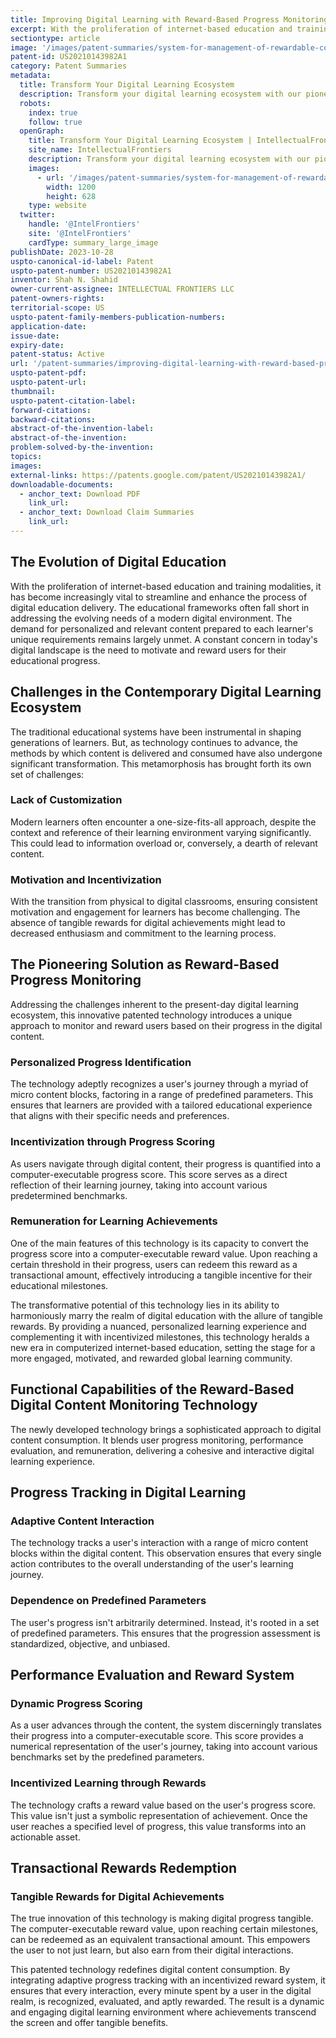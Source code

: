 ```yaml
---
title: Improving Digital Learning with Reward-Based Progress Monitoring
excerpt: With the proliferation of internet-based education and training modalities, it has become increasingly vital to streamline and enhance the process of digital education delivery.
sectiontype: article
image: '/images/patent-summaries/system-for-management-of-rewardable-computer-controlled-content-blocks-delivery-and-consumption-us20210143982a1.webp'
patent-id: US20210143982A1
category: Patent Summaries
metadata:
  title: Transform Your Digital Learning Ecosystem
  description: Transform your digital learning ecosystem with our pioneering approach, focusing on personalization and rewarding progress
  robots:
    index: true
    follow: true
  openGraph:
    title: Transform Your Digital Learning Ecosystem | IntellectualFrontiers
    site_name: IntellectualFrontiers
    description: Transform your digital learning ecosystem with our pioneering approach, focusing on personalization and rewarding progress
    images:
      - url: '/images/patent-summaries/system-for-management-of-rewardable-computer-controlled-content-blocks-delivery-and-consumption-us20210143982a1.webp'
        width: 1200
        height: 628
    type: website
  twitter:
    handle: '@IntelFrontiers'
    site: '@IntelFrontiers'
    cardType: summary_large_image
publishDate: 2023-10-28
uspto-canonical-id-label: Patent
uspto-patent-number: US20210143982A1
inventor: Shah N. Shahid
owner-current-assignee: INTELLECTUAL FRONTIERS LLC
patent-owners-rights:
territorial-scope: US
uspto-patent-family-members-publication-numbers:
application-date:
issue-date:
expiry-date:
patent-status: Active
url: '/patent-summaries/improving-digital-learning-with-reward-based-progress-monitoring'
uspto-patent-pdf:
uspto-patent-url:
thumbnail:
uspto-patent-citation-label:
forward-citations:
backward-citations:
abstract-of-the-invention-label:
abstract-of-the-invention:
problem-solved-by-the-invention:
topics:
images:
external-links: https://patents.google.com/patent/US20210143982A1/
downloadable-documents:
  - anchor_text: Download PDF
    link_url:
  - anchor_text: Download Claim Summaries
    link_url:
---
```


## The Evolution of Digital Education

With the proliferation of internet-based education and training modalities, it has become increasingly vital to streamline and enhance the process of digital education delivery. The educational frameworks often fall short in addressing the evolving needs of a modern digital environment. The demand for personalized and relevant content prepared to each learner's unique requirements remains largely unmet. A constant concern in today's digital landscape is the need to motivate and reward users for their educational progress.

## Challenges in the Contemporary Digital Learning Ecosystem

The traditional educational systems have been instrumental in shaping generations of learners. But, as technology continues to advance, the methods by which content is delivered and consumed have also undergone significant transformation. This metamorphosis has brought forth its own set of challenges:

### Lack of Customization

Modern learners often encounter a one-size-fits-all approach, despite the context and reference of their learning environment varying significantly. This could lead to information overload or, conversely, a dearth of relevant content.

### Motivation and Incentivization

With the transition from physical to digital classrooms, ensuring consistent motivation and engagement for learners has become challenging. The absence of tangible rewards for digital achievements might lead to decreased enthusiasm and commitment to the learning process.

## The Pioneering Solution as Reward-Based Progress Monitoring

Addressing the challenges inherent to the present-day digital learning ecosystem, this innovative patented technology introduces a unique approach to monitor and reward users based on their progress in the digital content.

### Personalized Progress Identification

The technology adeptly recognizes a user's journey through a myriad of micro content blocks, factoring in a range of predefined parameters. This ensures that learners are provided with a tailored educational experience that aligns with their specific needs and preferences.

### Incentivization through Progress Scoring

As users navigate through digital content, their progress is quantified into a computer-executable progress score. This score serves as a direct reflection of their learning journey, taking into account various predetermined benchmarks.

### Remuneration for Learning Achievements

One of the main features of this technology is its capacity to convert the progress score into a computer-executable reward value. Upon reaching a certain threshold in their progress, users can redeem this reward as a transactional amount, effectively introducing a tangible incentive for their educational milestones.

The transformative potential of this technology lies in its ability to harmoniously marry the realm of digital education with the allure of tangible rewards. By providing a nuanced, personalized learning experience and complementing it with incentivized milestones, this technology heralds a new era in computerized internet-based education, setting the stage for a more engaged, motivated, and rewarded global learning community.

## Functional Capabilities of the Reward-Based Digital Content Monitoring Technology

The newly developed technology brings a sophisticated approach to digital content consumption. It blends user progress monitoring, performance evaluation, and remuneration, delivering a cohesive and interactive digital learning experience.

## Progress Tracking in Digital Learning

### Adaptive Content Interaction

The technology tracks a user's interaction with a range of micro content blocks within the digital content. This observation ensures that every single action contributes to the overall understanding of the user's learning journey.

### Dependence on Predefined Parameters

The user's progress isn't arbitrarily determined. Instead, it's rooted in a set of predefined parameters. This ensures that the progression assessment is standardized, objective, and unbiased.

## Performance Evaluation and Reward System

### Dynamic Progress Scoring

As a user advances through the content, the system discerningly translates their progress into a computer-executable score. This score provides a numerical representation of the user's journey, taking into account various benchmarks set by the predefined parameters.

### Incentivized Learning through Rewards

The technology crafts a reward value based on the user's progress score. This value isn't just a symbolic representation of achievement. Once the user reaches a specified level of progress, this value transforms into an actionable asset.

## Transactional Rewards Redemption

### Tangible Rewards for Digital Achievements

The true innovation of this technology is making digital progress tangible. The computer-executable reward value, upon reaching certain milestones, can be redeemed as an equivalent transactional amount. This empowers the user to not just learn, but also earn from their digital interactions.

This patented technology redefines digital content consumption. By integrating adaptive progress tracking with an incentivized reward system, it ensures that every interaction, every minute spent by a user in the digital realm, is recognized, evaluated, and aptly rewarded. The result is a dynamic and engaging digital learning environment where achievements transcend the screen and offer tangible benefits.
